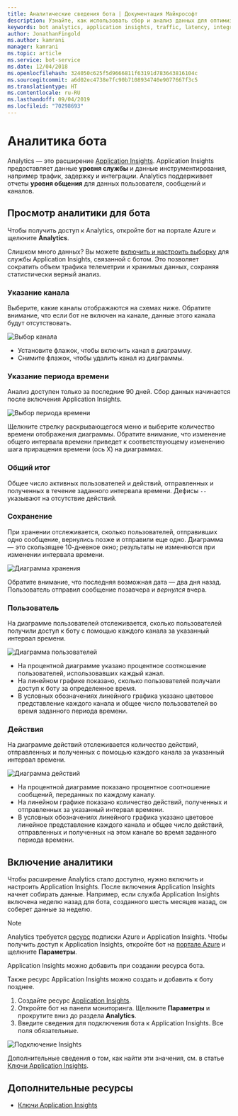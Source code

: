 ```yaml
---
title: Аналитические сведения бота | Документация Майкрософт
description: Узнайте, как использовать сбор и анализ данных для оптимизации бота с помощью аналитики в Bot Framework.
keywords: bot analytics, application insights, traffic, latency, integrations, AppInsights
author: JonathanFingold
ms.author: kamrani
manager: kamrani
ms.topic: article
ms.service: bot-service
ms.date: 12/04/2018
ms.openlocfilehash: 324050c625f5d9666811f63191d783643816104c
ms.sourcegitcommit: a6d02ec4738e7fc90b7108934740e9077667f3c5
ms.translationtype: HT
ms.contentlocale: ru-RU
ms.lasthandoff: 09/04/2019
ms.locfileid: "70298693"
---
```

# <a name="bot-analytics"></a>Аналитика бота

Analytics — это расширение [Application Insights](/azure/application-insights/app-insights-analytics). Application Insights предоставляет данные **уровня службы** и данные инструментирования, например трафик, задержку и интеграции. Analytics поддерживает отчеты **уровня общения** для данных пользователя, сообщений и каналов.

## <a name="view-analytics-for-a-bot"></a>Просмотр аналитики для бота

Чтобы получить доступ к Analytics, откройте бот на портале Azure и щелкните **Analytics**.

Слишком много данных? Вы можете [включить и настроить выборку](/azure/application-insights/app-insights-sampling) для службы Application Insights, связанной с ботом. Это позволяет сократить объем трафика телеметрии и хранимых данных, сохраняя статистически верный анализ.

### <a name="specify-channel"></a>Указание канала

Выберите, какие каналы отображаются на схемах ниже. Обратите внимание, что если бот не включен на канале, данные этого канала будут отсутствовать.

![Выбор канала](~/media/analytics-channels.png)

* Установите флажок, чтобы включить канал в диаграмму.
* Снимите флажок, чтобы удалить канал из диаграммы.

### <a name="specify-time-period"></a>Указание периода времени

Анализ доступен только за последние 90 дней. Сбор данных начинается после включения Application Insights.

![Выбор периода времени](~/media/analytics-timepick.png)

Щелкните стрелку раскрывающегося меню и выберите количество времени отображения диаграммы.
Обратите внимание, что изменение общего интервала времени приведет к соответствующему изменению шага приращения времени (ось X) на диаграммах.

### <a name="grand-totals"></a>Общий итог

Общее число активных пользователей и действий, отправленных и полученных в течение заданного интервала времени.
Дефисы `--` указывают на отсутствие действий.

### <a name="retention"></a>Сохранение

При хранении отслеживается, сколько пользователей, отправивших одно сообщение, вернулись позже и отправили еще одно.
Диаграмма — это скользящее 10-дневное окно; результаты не изменяются при изменении интервала времени.

![Диаграмма хранения](~/media/analytics-retention.png)

Обратите внимание, что последняя возможная дата — два дня назад. Пользователь отправил сообщение позавчера и *вернулся* вчера.

### <a name="user"></a>Пользователь

На диаграмме пользователей отслеживается, сколько пользователей получили доступ к боту с помощью каждого канала за указанный интервал времени.

![Диаграмма пользователей](~/media/analytics-users.png)

* На процентной диаграмме указано процентное соотношение пользователей, использовавших каждый канал.
* На линейном графике показано, сколько пользователей получали доступ к боту за определенное время.
* В условных обозначениях линейного графика указано цветовое представление каждого канала и общее число пользователей во время заданного периода времени.

### <a name="activities"></a>Действия

На диаграмме действий отслеживается количество действий, отправленных и полученных с помощью каждого канала за указанный интервал времени.

![Диаграмма действий](~/media/analytics-activities.png)

* На процентной диаграмме показано процентное соотношение сообщений, переданных по каждому каналу.
* На линейном графике показано количество действий, полученных и отправленных за указанный интервал времени.
* В условных обозначениях линейного графика указано цветовое линейное представление каждого канала и общее число действий, отправленных и полученных на этом канале во время заданного периода времени.

## <a name="enable-analytics"></a>Включение аналитики

Чтобы расширение Analytics стало доступно, нужно включить и настроить Application Insights. После включения Application Insights начнет собирать данные. Например, если служба Application Insights включена неделю назад для бота, созданного шесть месяцев назад, он соберет данные за неделю.

> [!NOTE]
> Analytics требуется [ресурс](/azure/application-insights/app-insights-create-new-resource) подписки Azure и Application Insights.
Чтобы получить доступ к Application Insights, откройте бот на [портале Azure](https://portal.azure.com/) и щелкните **Параметры**.

Application Insights можно добавить при создании ресурса бота.

Также ресурс Application Insights можно создать и добавить к боту позднее.

1. Создайте ресурс [Application Insights](/azure/application-insights/app-insights-create-new-resource).
2. Откройте бот на панели мониторинга. Щелкните **Параметры** и прокрутите вниз до раздела **Analytics**.
3. Введите сведения для подключения бота к Application Insights. Все поля обязательные.

![Подключение Insights](~/media/analytics-enable.png)

<!--Snip: As of 12/04/2018, parts of this appear to be out of date. However, ~/bot-service-resources-app-insights-keys.md appears to be up to date.

### AppInsights Instrumentation Key

To find this value, open the Application Insights resource for your bot and navigate to **Configure** > **Properties**.

### AppInsights API key

Provide an Azure App Insights API key. Learn how to [generate a new API key](https://dev.applicationinsights.io/documentation/Authorization/API-key-and-App-ID). Only **Read** permission is required.

### AppInsights Application ID

To find this value, open Application Insights and navigate to **Configure** > **API Access**.

/Snip-->

Дополнительные сведения о том, как найти эти значения, см. в статье [Ключи Application Insights](~/bot-service-resources-app-insights-keys.md).

## <a name="additional-resources"></a>Дополнительные ресурсы
* [Ключи Application Insights](~/bot-service-resources-app-insights-keys.md)
